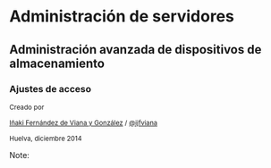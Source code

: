# Administración de servidores
## Administración avanzada de dispositivos de almacenamiento
### Ajustes de acceso

<small>Creado por </small>

<small>[Iñaki Fernández de Viana y González](http://www.uhu.es/i.fviana) / [@ijfviana](http://twitter.com/ijfviana)</small>

<small>Huelva, diciembre 2014</small>

Note:
